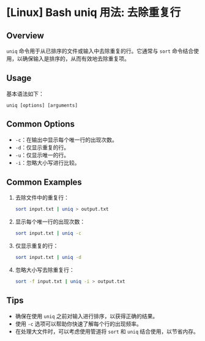 # [Linux] Bash uniq 用法: 去除重复行

## Overview
`uniq` 命令用于从已排序的文件或输入中去除重复的行。它通常与 `sort` 命令结合使用，以确保输入是排序的，从而有效地去除重复项。

## Usage
基本语法如下：
```
uniq [options] [arguments]
```

## Common Options
- `-c`：在输出中显示每个唯一行的出现次数。
- `-d`：仅显示重复的行。
- `-u`：仅显示唯一的行。
- `-i`：忽略大小写进行比较。

## Common Examples
1. 去除文件中的重复行：
   ```bash
   sort input.txt | uniq > output.txt
   ```

2. 显示每个唯一行的出现次数：
   ```bash
   sort input.txt | uniq -c
   ```

3. 仅显示重复的行：
   ```bash
   sort input.txt | uniq -d
   ```

4. 忽略大小写去除重复行：
   ```bash
   sort -f input.txt | uniq -i > output.txt
   ```

## Tips
- 确保在使用 `uniq` 之前对输入进行排序，以获得正确的结果。
- 使用 `-c` 选项可以帮助你快速了解每个行的出现频率。
- 在处理大文件时，可以考虑使用管道将 `sort` 和 `uniq` 结合使用，以节省内存。
